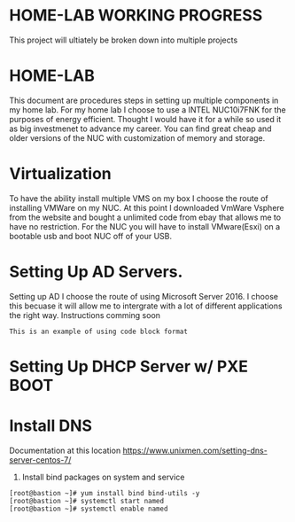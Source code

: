 # HOME-LAB WORKING PROGRESS
This project will ultiately be broken down into multiple projects 

# HOME-LAB

This document are procedures steps in setting up multiple components in my home lab.
For my home lab I choose to use a INTEL NUC10i7FNK for the purposes of energy efficient. 
Thought I would have it for a while so used it as big investmenet to advance my career. 
You can find great cheap and older versions of the NUC with customization of memory and storage. 


# Virtualization

To have the ability install multiple VMS on my box I choose the route of installing VMWare on my NUC. 
At this point I downloaded VmWare Vsphere from the website and bought a unlimited code from ebay that allows me to have no restriction. 
For the NUC you will have to install VMware(Esxi) on a bootable usb and boot NUC off of your USB. 


# Setting Up AD Servers. 

Setting up AD I choose the route of using Microsoft Server 2016. I choose this becuase it will allow me to intergrate with a lot of different applications the right way. Instructions comming soon 

```
This is an example of using code block format 

```

# Setting Up DHCP Server w/ PXE BOOT

# Install DNS

Documentation at this location 
https://www.unixmen.com/setting-dns-server-centos-7/

1. Install bind packages on system and service 
```
[root@bastion ~]# yum install bind bind-utils -y
[root@bastion ~]# systemctl start named
[root@bastion ~]# systemctl enable named

```

